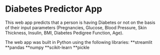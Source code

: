 # Diabetes Predictor App
This web app predicts that a person is having Diabetes or not on the basis of their input parameters (Pregnancies, Glucose, Blood Pressure, Skin Thickness, Insulin, BMI, Diabetes Pedigree Function, Age).

The web app was built in Python using the following libraries:
**streamlit
**pandas
**numpy
**scikit-learn
**pickle

